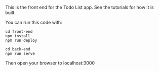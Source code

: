 This is the front end for the Todo List app. See the tutorials for how it
is built.

You can run this code with:

```
cd front-end
npm install
npm run deploy

cd back-end
npm run serve
```

Then open your browser to localhost:3000

